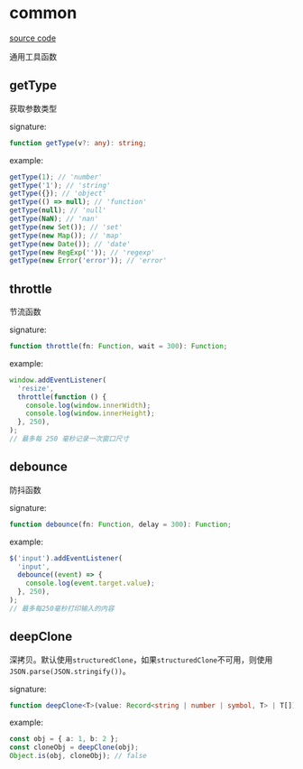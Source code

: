 # common

[source code](https://github.com/CiroLee/utils-gear/blob/main/src/utils.ts)

通用工具函数

## getType

获取参数类型

signature:

```typescript
function getType(v?: any): string;
```

example:

```typescript
getType(1); // 'number'
getType('1'); // 'string'
getType({}); // 'object'
getType(() => null); // 'function'
getType(null); // 'null'
getType(NaN); // 'nan'
getType(new Set()); // 'set'
getType(new Map()); // 'map'
getType(new Date()); // 'date'
getType(new RegExp('')); // 'regexp'
getType(new Error('error')); // 'error'
```

## throttle

节流函数

signature:

```typescript
function throttle(fn: Function, wait = 300): Function;
```

example:

```typescript
window.addEventListener(
  'resize',
  throttle(function () {
    console.log(window.innerWidth);
    console.log(window.innerHeight);
  }, 250),
);
// 最多每 250 毫秒记录一次窗口尺寸
```

## debounce

防抖函数

signature:

```typescript
function debounce(fn: Function, delay = 300): Function;
```

example:

```typescript
$('input').addEventListener(
  'input',
  debounce((event) => {
    console.log(event.target.value);
  }, 250),
);
// 最多每250毫秒打印输入的内容
```

## deepClone

深拷贝。默认使用`structuredClone`，如果`structuredClone`不可用，则使用`JSON.parse(JSON.stringify())`。

signature:

```typescript
function deepClone<T>(value: Record<string | number | symbol, T> | T[]): Record<string | number | symbol, T> | T[];
```

example:

```typescript
const obj = { a: 1, b: 2 };
const cloneObj = deepClone(obj);
Object.is(obj, cloneObj); // false
```
